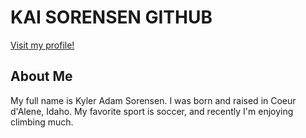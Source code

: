 # KAI SORENSEN GITHUB

[Visit my profile!](https://github.com/KaiSorensen)



## About Me

My full name is Kyler Adam Sorensen. I was born and raised in Coeur d'Alene, Idaho. 
My favorite sport is soccer, and recently I'm enjoying climbing much.
